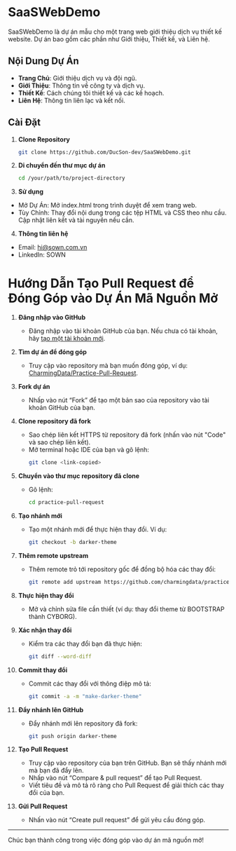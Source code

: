 
# SaaSWebDemo

SaaSWebDemo là dự án mẫu cho một trang web giới thiệu dịch vụ thiết kế website. Dự án bao gồm các phần như Giới thiệu, Thiết kế, và Liên hệ.

## Nội Dung Dự Án

- **Trang Chủ**: Giới thiệu dịch vụ và đội ngũ.
- **Giới Thiệu**: Thông tin về công ty và dịch vụ.
- **Thiết Kế**: Cách chúng tôi thiết kế và các kế hoạch.
- **Liên Hệ**: Thông tin liên lạc và kết nối.

## Cài Đặt

1. **Clone Repository**

   ```bash
   git clone https://github.com/DucSon-dev/SaaSWebDemo.git


2. **Di chuyển đến thư mục dự án**
   
   ```bash
   cd /your/path/to/project-directory

3. **Sử dụng**
 - Mở Dự Án: Mở index.html trong trình duyệt để xem trang web.
 - Tùy Chỉnh: Thay đổi nội dung trong các tệp HTML và CSS theo nhu cầu. Cập nhật liên kết và tài nguyên nếu cần.

4. **Thông tin liên hệ**
 - Email: hi@sown.com.vn
 - LinkedIn: SOWN

# Hướng Dẫn Tạo Pull Request để Đóng Góp vào Dự Án Mã Nguồn Mở

1. **Đăng nhập vào GitHub**
   - Đăng nhập vào tài khoản GitHub của bạn. Nếu chưa có tài khoản, hãy [tạo một tài khoản mới](https://github.com/join).

2. **Tìm dự án để đóng góp**
   - Truy cập vào repository mà bạn muốn đóng góp, ví dụ: [CharmingData/Practice-Pull-Request](https://github.com/charmingdata/practice-pull-request).

3. **Fork dự án**
   - Nhấp vào nút “Fork” để tạo một bản sao của repository vào tài khoản GitHub của bạn.

4. **Clone repository đã fork**
   - Sao chép liên kết HTTPS từ repository đã fork (nhấn vào nút "Code" và sao chép liên kết).
   - Mở terminal hoặc IDE của bạn và gõ lệnh:
     ```bash
     git clone <link-copied>
     ```

5. **Chuyển vào thư mục repository đã clone**
   - Gõ lệnh:
     ```bash
     cd practice-pull-request
     ```

6. **Tạo nhánh mới**
   - Tạo một nhánh mới để thực hiện thay đổi. Ví dụ:
     ```bash
     git checkout -b darker-theme
     ```

7. **Thêm remote upstream**
   - Thêm remote trỏ tới repository gốc để đồng bộ hóa các thay đổi:
     ```bash
     git remote add upstream https://github.com/charmingdata/practice-pull-request.git
     ```

8. **Thực hiện thay đổi**
   - Mở và chỉnh sửa file cần thiết (ví dụ: thay đổi theme từ BOOTSTRAP thành CYBORG).

9. **Xác nhận thay đổi**
   - Kiểm tra các thay đổi bạn đã thực hiện:
     ```bash
     git diff --word-diff
     ```

10. **Commit thay đổi**
    - Commit các thay đổi với thông điệp mô tả:
      ```bash
      git commit -a -m "make-darker-theme"
      ```

11. **Đẩy nhánh lên GitHub**
    - Đẩy nhánh mới lên repository đã fork:
      ```bash
      git push origin darker-theme
      ```

12. **Tạo Pull Request**
    - Truy cập vào repository của bạn trên GitHub. Bạn sẽ thấy nhánh mới mà bạn đã đẩy lên.
    - Nhấp vào nút “Compare & pull request” để tạo Pull Request.
    - Viết tiêu đề và mô tả rõ ràng cho Pull Request để giải thích các thay đổi của bạn.

13. **Gửi Pull Request**
    - Nhấn vào nút “Create pull request” để gửi yêu cầu đóng góp.

---

Chúc bạn thành công trong việc đóng góp vào dự án mã nguồn mở!

  
    
